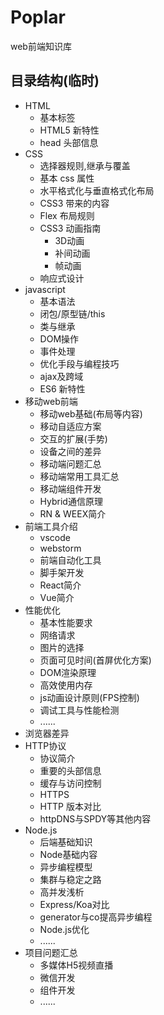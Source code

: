 Poplar  
===  
web前端知识库  

## 目录结构(临时)  
- HTML
    - 基本标签  
    - HTML5 新特性
    - head 头部信息
- CSS  
    - 选择器规则,继承与覆盖
    - 基本 css 属性
    - 水平格式化与垂直格式化布局
    - CSS3 带来的内容
    - Flex 布局规则
    - CSS3 动画指南
        - 3D动画
        - 补间动画
        - 帧动画
    - 响应式设计
- javascript
    - 基本语法
    - 闭包/原型链/this
    - 类与继承
    - DOM操作
    - 事件处理
    - 优化手段与编程技巧
    - ajax及跨域
    - ES6 新特性
- 移动web前端
    - 移动web基础(布局等内容)
    - 移动自适应方案
    - 交互的扩展(手势)
    - 设备之间的差异
    - 移动端问题汇总
    - 移动端常用工具汇总
    - 移动端组件开发
    - Hybrid通信原理
    - RN & WEEX简介
- 前端工具介绍
    - vscode
    - webstorm
    - 前端自动化工具
    - 脚手架开发
    - React简介
    - Vue简介
- 性能优化
    - 基本性能要求
    - 网络请求
    - 图片的选择
    - 页面可见时间(首屏优化方案)
    - DOM渲染原理
    - 高效使用内存
    - js动画设计原则(FPS控制)
    - 调试工具与性能检测
    - ...... 
- 浏览器差异
- HTTP协议
    - 协议简介
    - 重要的头部信息
    - 缓存与访问控制
    - HTTPS
    - HTTP 版本对比
    - httpDNS与SPDY等其他内容
- Node.js  
    - 后端基础知识
    - Node基础内容
    - 异步编程模型
    - 集群与稳定之路
    - 高并发浅析
    - Express/Koa对比
    - generator与co提高异步编程
    - Node.js优化
    - ......
- 项目问题汇总
    - 多媒体H5视频直播
    - 微信开发
    - 组件开发
    - ......


